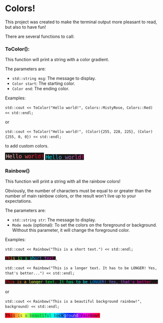 <h1> Colors! </h1>

This project was created to make the terminal output more pleasant to read, but also to have fun!

There are several functions to call:

<h3>ToColor():</h3>

This function will print a string with a color gradient.

The parameters are:

- `std::string msg`: The message to display.
- `Color start`: The starting color.
- `Color end`: The ending color.

Examples:

`std::cout << ToColor("Hello world!", Colors::MistyRose, Colors::Red) << std::endl;`

or

`std::cout << ToColor("Hello world!", (Color){255, 228, 225}, (Color){255, 0, 0}) << std::endl;`

to add custom colors.

<img src=https://github.com/Keftark/saves/blob/main/Colors/ToColor1.png width=128>

<img src=https://github.com/Keftark/saves/blob/main/Colors/ToColor2.png width=128>

<h3>Rainbow()</h3>

This function will print a string with all the rainbow colors!

Obviously, the number of characters must be equal to or greater than the number of main rainbow colors, or the result won't live up to your expectations.

The parameters are:

- `std::string str`: The message to display.
- `Mode mode` (optional): To set the colors on the foreground or background. Without this parameter, it will change the foreground color.

Examples:

`std::cout << Rainbow("This is a short text.") << std::endl;`

<img src=https://github.com/Keftark/saves/blob/main/Colors/RainbowShort.png width=167>,

`std::cout << Rainbow("This is a longer text. It has to be LONGER! Yes, that's better...") << std::endl;`

<img src=https://github.com/Keftark/saves/blob/main/Colors/RainbowLong.png width=519>

or

`std::cout << Rainbow("This is a beautiful background rainbow!", background) << std::endl;`

<img src=https://github.com/Keftark/saves/blob/main/Colors/RainbowBackground.png width=313>